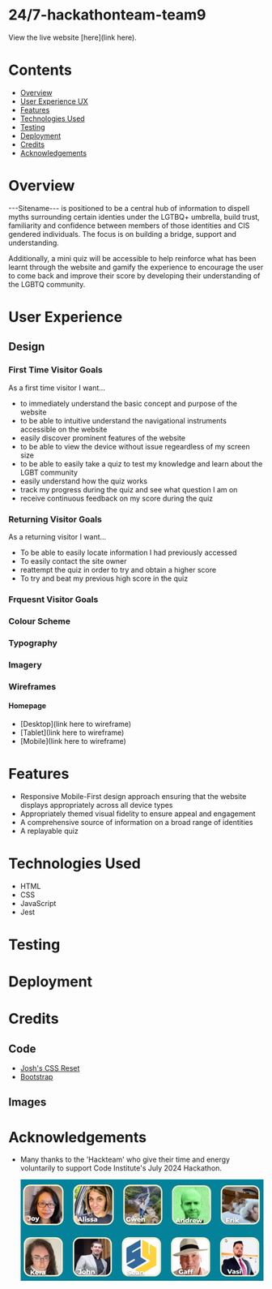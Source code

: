 # 24/7-hackathonteam-team9

View the live website [here](link here).

# Contents

- [Overview](#Overview)
- [User Experience UX](#UX)
- [Features](#features)
- [Technologies Used](#TechnologiesUsed)
- [Testing](#Testing)
- [Deployment](#Deployment)
- [Credits](#Credits)
- [Acknowledgements](#Acknowledgements)

# Overview

---Sitename--- is positioned to be a central hub of information to dispell myths surrounding certain identies under the LGTBQ+ umbrella, build trust, familiarity and confidence between members of those identities and CIS gendered individuals. The focus is on building a bridge, support and understanding.

Additionally, a mini quiz will be accessible to help reinforce what has been learnt through the website and gamify the experience to encourage the user to come back and improve their score by developing their understanding of the LGBTQ community.

# User Experience

## Design

### First Time Visitor Goals

As a first time visitor I want...

- to immediately understand the basic concept and purpose of the website
- to be able to intuitive understand the navigational instruments accessible on the website
- easily discover prominent features of the website
- to be able to view the device without issue regeardless of my screen size
- to be able to easily take a quiz to test my knowledge and learn about the LGBT community
- easily understand how the quiz works
- track my progress during the quiz and see what question I am on
- receive continuous feedback on my score during the quiz

### Returning Visitor Goals

As a returning visitor I want...

- To be able to easily locate information I had previously accessed
- To easily contact the site owner
- reattempt the quiz in order to try and obtain a higher score
- To try and beat my previous high score in the quiz

### Frquesnt Visitor Goals

### Colour Scheme

### Typography

### Imagery

### Wireframes

#### Homepage

- [Desktop](link here to wireframe)
- [Tablet](link here to wireframe)
- [Mobile](link here to wireframe)

# Features

- Responsive Mobile-First design approach ensuring that the website displays appropriately across all device types
- Appropriately themed visual fidelity to ensure appeal and engagement
- A comprehensive source of information on a broad range of identities
- A replayable quiz

# Technologies Used

- HTML
- CSS
- JavaScript
- Jest

# Testing

# Deployment

# Credits

## Code

- [Josh's CSS Reset](https://www.joshwcomeau.com/css/custom-css-reset/)
- [Bootstrap](https://getbootstrap.com/)

## Images

# Acknowledgements

- Many thanks to the 'Hackteam' who give their time and energy voluntarily to support Code Institute's July 2024 Hackathon.

  ![Hackathon Team](assets/img/README.me-image-hackteam.png)

